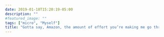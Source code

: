 ```yaml
---
date: 2019-01-18T15:20:19-05:00
description: ""
#featured_image: ""
tags: ["micro", "Myself"]
title: "Gotta say, Amazon, the amount of effort you’re making me go through to cancel my Prime membership is just validating my choice to do so."
---
```


